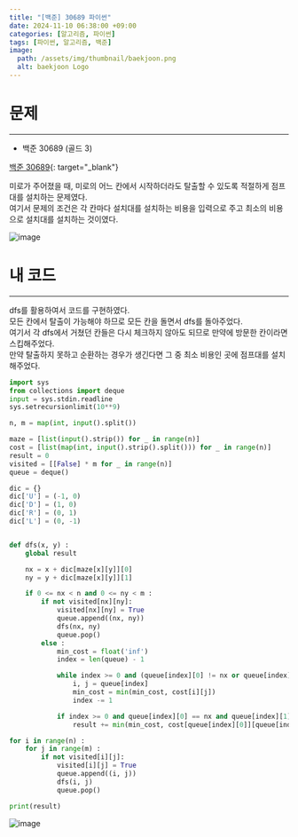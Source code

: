 ```yaml
---
title: "[백준] 30689 파이썬"
date: 2024-11-10 06:38:00 +09:00
categories: [알고리즘, 파이썬]
tags: [파이썬, 알고리즘, 백준]
image:
  path: /assets/img/thumbnail/baekjoon.png
  alt: baekjoon Logo
---
```

# 문제
---
- 백준 30689 (골드 3)

[백준 30689](https://www.acmicpc.net/problem/30689){: target="_blank"}

미로가 주어졌을 때, 미로의 어느 칸에서 시작하더라도 탈출할 수 있도록 적절하게 점프대를 설치하는 문제였다.   
여기서 문제의 조건은 각 칸마다 설치대를 설치하는 비용을 입력으로 주고 최소의 비용으로 설치대를 설치하는 것이였다.   


![image](https://github.com/user-attachments/assets/d281bd55-995c-4404-8f35-d4a988ef7711)

# 내 코드
---
dfs를 활용하여서 코드를 구현하였다.   
모든 칸에서 탈출이 가능해야 하므로 모든 칸을 돌면서 dfs를 돌아주었다.   
여기서 각 dfs에서 거쳤던 칸들은 다시 체크하지 않아도 되므로 만약에 방문한 칸이라면 스킵해주었다.   
만약 탈출하지 못하고 순환하는 경우가 생긴다면 그 중 최소 비용인 곳에 점프대를 설치해주었다.   

```python
import sys
from collections import deque
input = sys.stdin.readline
sys.setrecursionlimit(10**9)

n, m = map(int, input().split())

maze = [list(input().strip()) for _ in range(n)]
cost = [list(map(int, input().strip().split())) for _ in range(n)]
result = 0
visited = [[False] * m for _ in range(n)]
queue = deque()

dic = {}
dic['U'] = (-1, 0)
dic['D'] = (1, 0)
dic['R'] = (0, 1)
dic['L'] = (0, -1)


def dfs(x, y) :
    global result

    nx = x + dic[maze[x][y]][0]
    ny = y + dic[maze[x][y]][1]

    if 0 <= nx < n and 0 <= ny < m :
        if not visited[nx][ny]:
            visited[nx][ny] = True
            queue.append((nx, ny))
            dfs(nx, ny)
            queue.pop()
        else :
            min_cost = float('inf')
            index = len(queue) - 1

            while index >= 0 and (queue[index][0] != nx or queue[index][1] != ny) :
                i, j = queue[index]
                min_cost = min(min_cost, cost[i][j])
                index -= 1

            if index >= 0 and queue[index][0] == nx and queue[index][1] == ny :
                result += min(min_cost, cost[queue[index][0]][queue[index][1]])

for i in range(n) :
    for j in range(m) :
        if not visited[i][j]:
            visited[i][j] = True
            queue.append((i, j))
            dfs(i, j)
            queue.pop()

print(result)
```

![image](https://github.com/user-attachments/assets/f56bca3e-b076-47ab-ad4f-3f9f95e6d4cc)
